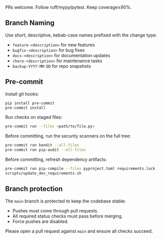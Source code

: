 PRs welcome. Follow ruff/mypy/pytest. Keep coverage≥90%.

## Branch Naming

Use short, descriptive, kebab-case names prefixed with the change type:

- `feature-<description>` for new features
- `bugfix-<description>` for bug fixes
- `docs-<description>` for documentation updates
- `chore-<description>` for maintenance tasks
- `backup-YYYY-MM-DD` for repo snapshots

## Pre-commit

Install git hooks:

```bash
pip install pre-commit
pre-commit install
```

Run checks on staged files:

```bash
pre-commit run --files <path/to/file.py>
```

Before committing, run the security scanners on the full tree:

```bash
pre-commit run bandit --all-files
pre-commit run pip-audit --all-files
```

Before committing, refresh dependency artifacts:

```bash
pre-commit run pip-compile --files pyproject.toml requirements.lock
scripts/update_dev_requirements.sh
```

## Branch protection

The `main` branch is protected to keep the codebase stable:

- Pushes must come through pull requests.
- All required status checks must pass before merging.
- Force pushes are disabled.

Please open a pull request against `main` and ensure all checks succeed.
